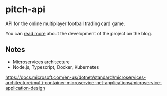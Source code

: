 # pitch-api

API for the online multiplayer football trading card game.

You can [read more](https://github.com/jcbcn/pitch-blog) about the development of the project on the blog.

## Notes

- Microservices architecture
- Node.js, Typescript, Docker, Kubernetes

https://docs.microsoft.com/en-us/dotnet/standard/microservices-architecture/multi-container-microservice-net-applications/microservice-application-design